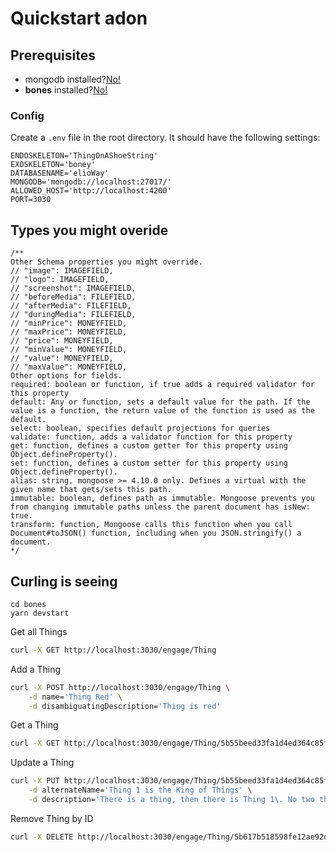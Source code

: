 # Quickstart adon
## Prerequisites
- mongodb installed?[No!](https://elioway.gitlab.io/eliothing/bones/mongo-db.html)
- **bones** installed?[No!](https://elioway.gitlab.io/eliothing/bones/installing.html)
### Config
Create a `.env` file in the root directory. It should have the following settings:
```
ENDOSKELETON='ThingOnAShoeString'
EXOSKELETON='boney'
DATABASENAME='elioWay'
MONGODB='mongodb://localhost:27017/'
ALLOWED_HOST='http://localhost:4200'
PORT=3030
```
## Types you might overide
```
/**
Other Schema properties you might override.
// "image": IMAGEFIELD,
// "logo": IMAGEFIELD,
// "screenshot": IMAGEFIELD,
// "beforeMedia": FILEFIELD,
// "afterMedia": FILEFIELD,
// "duringMedia": FILEFIELD,
// "minPrice": MONEYFIELD,
// "maxPrice": MONEYFIELD,
// "price": MONEYFIELD,
// "minValue": MONEYFIELD,
// "value": MONEYFIELD,
// "maxValue": MONEYFIELD,
Other options for fields.
required: boolean or function, if true adds a required validator for this property
default: Any or function, sets a default value for the path. If the value is a function, the return value of the function is used as the default.
select: boolean, specifies default projections for queries
validate: function, adds a validator function for this property
get: function, defines a custom getter for this property using Object.defineProperty().
set: function, defines a custom setter for this property using Object.defineProperty().
alias: string, mongoose >= 4.10.0 only. Defines a virtual with the given name that gets/sets this path.
immutable: boolean, defines path as immutable. Mongoose prevents you from changing immutable paths unless the parent document has isNew: true.
transform: function, Mongoose calls this function when you call Document#toJSON() function, including when you JSON.stringify() a document.
*/
```
## Curling is seeing
```
cd bones
yarn devstart
```
Get all Things
```bash
curl -X GET http://localhost:3030/engage/Thing
```
Add a Thing
```bash
curl -X POST http://localhost:3030/engage/Thing \
    -d name='Thing Red' \
    -d disambiguatingDescription='Thing is red'
```
Get a Thing
```bash
curl -X GET http://localhost:3030/engage/Thing/5b55beed33fa1d4ed364c85f
```
Update a Thing
```bash
curl -X PUT http://localhost:3030/engage/Thing/5b55beed33fa1d4ed364c85f \
    -d alternateName='Thing 1 is the King of Things' \
    -d description='There is a thing, then there is Thing 1\. No two things are the same. Thing 1 is best.'
```
Remove Thing by ID
```bash
curl -X DELETE http://localhost:3030/engage/Thing/5b617b518598fe12ae92d634
```
